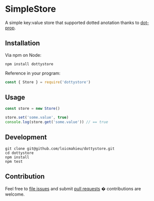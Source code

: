 # SimpleStore

A simple key:value store that supported dotted anotation thanks to [dot-prop](https://github.com/sindresorhus/dot-prop).

## Installation

Via npm on Node:

```
npm install dottystore
```

Reference in your program:

```js
const { Store } = require('dottystore')
```

## Usage

```js
const store = new Store()

store.set('some.value', true)
console.log(store.get('some.value')) // == true
```

## Development

```
git clone git@github.com/loicmahieu/dottystore.git
cd dottystore
npm install
npm test
```

## Contribution

Feel free to [file issues](https://github.com/loicmahieu/dottystore/issues) and submit
[pull requests](https://github.com/loicmahieu/dottystore/pulls) � contributions are
welcome.
